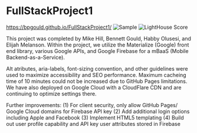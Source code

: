 # FullStackProject1
https://bpgould.github.io/FullStackProject1/
![Sample](https://github.com/bpgould/FullStackProject1/blob/main/images/BadgerIO_Email_Report.jpg)
![LightHouse Score](https://github.com/bpgould/FullStackProject1/blob/main/images/LightHouse_10-19.PNG)

This project was completed by Mike Hill, Bennett Gould, Habby Olusesi, and Elijah Melanson.
Within the project, we utilize the Materialize (Google) front end library, various Google APIs, and Google Firebase for a mBaaS (Mobile Backend-as-a-Service).

Alt atributes, aria-labels, font-sizing convention, and other guidelines were used to maximize accessibility and SEO performance. Maximum cacheing time of 10 minutes could not be increased due to GitHub Pages limitations. We have also deployed on Google Cloud with a CloudFlare CDN and are continuing to optimize settings there.

Further improvements:
(1) For client security, only allow GitHub Pages/ Google Cloud domains for Firebase API key
(2) Add additional login options including Apple and Facebook
(3) Implement HTML5 templating 
(4) Build out user profile capability and API key user attributes stored in Firebase





